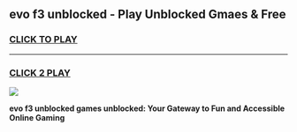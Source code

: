 
## evo f3 unblocked - Play Unblocked Gmaes & Free
<h3>
<a href="https://news.freeplayer.one?title=evo_f3_unblocked&ref=23F">CLICK TO PLAY</a></h3>
<hr>

<h3>
<a href="https://news.freeplayer.one?title=evo_f3_unblocked&ref=23F">CLICK 2 PLAY</a>
  
</h3>

<a href="https://news.freeplayer.one?title=evo_f3_unblocked&ref=23F/"><img src="https://clearcache.store/games.png"></a>


**evo f3 unblocked games unblocked: Your Gateway to Fun and Accessible Online Gaming**
